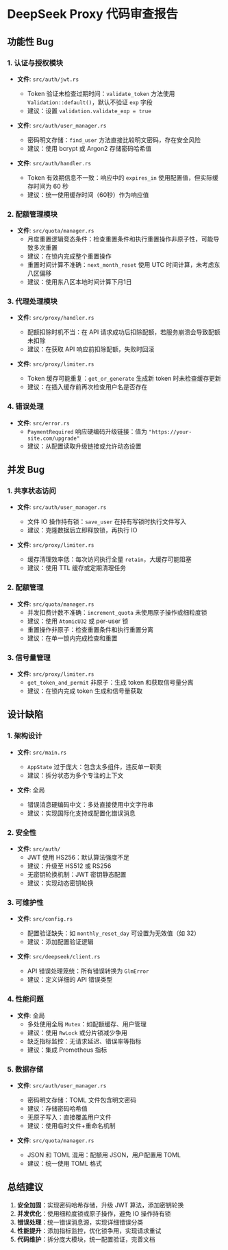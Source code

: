 # DeepSeek Proxy 代码审查报告

## 功能性 Bug

### 1. 认证与授权模块
- **文件**: `src/auth/jwt.rs`
  - Token 验证未检查过期时间：`validate_token` 方法使用 `Validation::default()`，默认不验证 `exp` 字段
  - 建议：设置 `validation.validate_exp = true`

- **文件**: `src/auth/user_manager.rs`
  - 密码明文存储：`find_user` 方法直接比较明文密码，存在安全风险
  - 建议：使用 bcrypt 或 Argon2 存储密码哈希值

- **文件**: `src/auth/handler.rs`
  - Token 有效期信息不一致：响应中的 `expires_in` 使用配置值，但实际缓存时间为 60 秒
  - 建议：统一使用缓存时间（60秒）作为响应值

### 2. 配额管理模块
- **文件**: `src/quota/manager.rs`
  - 月度重置逻辑竞态条件：检查重置条件和执行重置操作非原子性，可能导致多次重置
  - 建议：在锁内完成整个重置操作
  - 重置时间计算不准确：`next_month_reset` 使用 UTC 时间计算，未考虑东八区偏移
  - 建议：使用东八区本地时间计算下月1日

### 3. 代理处理模块
- **文件**: `src/proxy/handler.rs`
  - 配额扣除时机不当：在 API 请求成功后扣除配额，若服务崩溃会导致配额未扣除
  - 建议：在获取 API 响应前扣除配额，失败时回滚

- **文件**: `src/proxy/limiter.rs`
  - Token 缓存可能重复：`get_or_generate` 生成新 token 时未检查缓存更新
  - 建议：在插入缓存前再次检查用户名是否存在

### 4. 错误处理
- **文件**: `src/error.rs`
  - `PaymentRequired` 响应硬编码升级链接：值为 `"https://your-site.com/upgrade"`
  - 建议：从配置读取升级链接或允许动态设置

## 并发 Bug

### 1. 共享状态访问
- **文件**: `src/auth/user_manager.rs`
  - 文件 IO 操作持有锁：`save_user` 在持有写锁时执行文件写入
  - 建议：克隆数据后立即释放锁，再执行 IO

- **文件**: `src/proxy/limiter.rs`
  - 缓存清理效率低：每次访问执行全量 `retain`，大缓存可能阻塞
  - 建议：使用 TTL 缓存或定期清理任务

### 2. 配额管理
- **文件**: `src/quota/manager.rs`
  - 并发扣费计数不准确：`increment_quota` 未使用原子操作或细粒度锁
  - 建议：使用 `AtomicU32` 或 per-user 锁
  - 重置操作非原子：检查重置条件和执行重置分离
  - 建议：在单一锁内完成检查和重置

### 3. 信号量管理
- **文件**: `src/proxy/limiter.rs`
  - `get_token_and_permit` 非原子：生成 token 和获取信号量分离
  - 建议：在锁内完成 token 生成和信号量获取

## 设计缺陷

### 1. 架构设计
- **文件**: `src/main.rs`
  - `AppState` 过于庞大：包含太多组件，违反单一职责
  - 建议：拆分状态为多个专注的上下文

- **文件**: 全局
  - 错误消息硬编码中文：多处直接使用中文字符串
  - 建议：实现国际化支持或配置化错误消息

### 2. 安全性
- **文件**: `src/auth/`
  - JWT 使用 HS256：默认算法强度不足
  - 建议：升级至 HS512 或 RS256
  - 无密钥轮换机制：JWT 密钥静态配置
  - 建议：实现动态密钥轮换

### 3. 可维护性
- **文件**: `src/config.rs`
  - 配置验证缺失：如 `monthly_reset_day` 可设置为无效值（如 32）
  - 建议：添加配置验证逻辑

- **文件**: `src/deepseek/client.rs`
  - API 错误处理笼统：所有错误转换为 `GlmError`
  - 建议：定义详细的 API 错误类型

### 4. 性能问题
- **文件**: 全局
  - 多处使用全局 `Mutex`：如配额缓存、用户管理
  - 建议：使用 `RwLock` 或分片锁减少争用
  - 缺乏指标监控：无请求延迟、错误率等指标
  - 建议：集成 Prometheus 指标

### 5. 数据存储
- **文件**: `src/auth/user_manager.rs`
  - 密码明文存储：TOML 文件包含明文密码
  - 建议：存储密码哈希值
  - 无原子写入：直接覆盖用户文件
  - 建议：使用临时文件+重命名机制

- **文件**: `src/quota/manager.rs`
  - JSON 和 TOML 混用：配额用 JSON，用户配置用 TOML
  - 建议：统一使用 TOML 格式

## 总结建议
1. **安全加固**：实现密码哈希存储，升级 JWT 算法，添加密钥轮换
2. **并发优化**：使用细粒度锁或原子操作，避免 IO 操作持有锁
3. **错误处理**：统一错误消息源，实现详细错误分类
4. **性能提升**：添加指标监控，优化锁争用，实现请求重试
5. **代码维护**：拆分庞大模块，统一配置验证，完善文档
